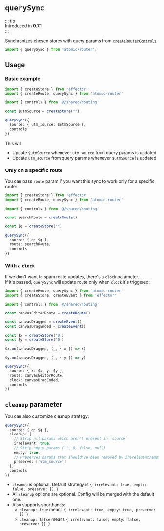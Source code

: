 # `querySync`

::: tip  
Introduced in **0.7.1**  
:::

Synchronizes chosen stores with query params from [`createRouterControls`](/api/create-router-controls.md)

```ts
import { querySync } from 'atomic-router';
```

## Usage

### Basic example

```ts
import { createStore } from 'effector'
import { createRoute, querySync } from 'atomic-router'

import { controls } from '@/shared/routing'

const $utmSource = createStore("")

querySync({
  source: { utm_source: $utmSource },
  controls
})
```

This will 
- Update `$utmSource` whenever `utm_source` from query params is updated
- Update `utm_source` from query params whenever `$utmSource` is updated

### Only on a specific route

You can pass `route` param if you want this sync to work only for a specific route:

```ts
import { createStore } from 'effector'
import { createRoute, querySync } from 'atomic-router'

import { controls } from '@/shared/routing'

const searchRoute = createRoute()

const $q = createStore("")

querySync({
  source: { q: $q },
  route: searchRoute, 
  controls
})
```

### With a `clock`

If we don't want to spam route updates, there's a `clock` parameter.  
If it's passed, `querySync` will update route only when `clock` it's triggered:

```ts
import { createRoute, querySync } from 'atomic-router'
import { createStore, createEvent } from 'effector'

import { controls } from '@/shared/routing'

const canvasEditorRoute = createRoute()

const canvasDragged = createEvent()
const canvasDragEnded = createEvent()

const $x = createStore('0')
const $y = createStore('0')

$x.on(canvasDragged, (_, { x }) => x)

$y.on(canvasDragged, (_, { y }) => y)

querySync({
  source: { x: $x, y: $y },
  route: canvasEditorRoute,
  clock: canvasDragEnded, 
  controls
})
```

## `cleanup` parameter

You can also customize cleanup strategy:

```ts
querySync({
  source: { q: $q },
  cleanup: {
    // Strip all params which aren't present in `source`
    irrelevant: true,
    // Strip empty params ('', 0, false, null)
    empty: true,
    // Preserves params that should've been removed by irerelevant/empty params
    preserve: ['utm_source']
  }, 
  controls
})
```

- `cleanup` is optional. Default strategy is `{ irrelevant: true, empty: false, preserve: [] }`
- All `cleanup` options are optional. Config will be merged with the default one.
- Also supports shorthands:
  - `cleanup: true` means `{ irrelevant: true, empty: true, preserve: [] }`
  - `cleanup: false` means `{ irrelevant: false, empty: false, preserve: [] }`

